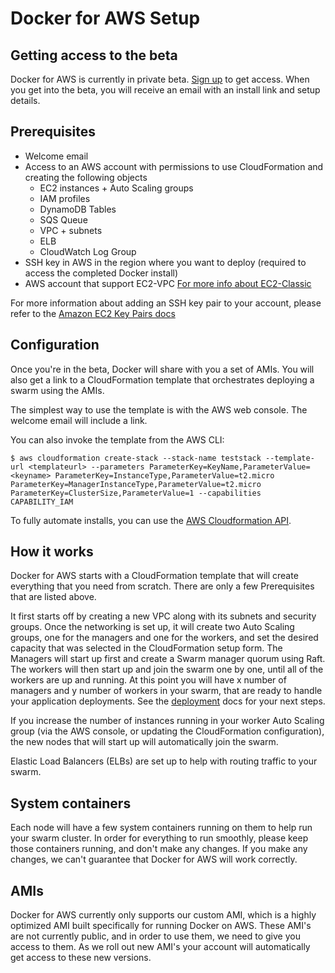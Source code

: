 <!--[metadata]>
+++
title = "Docker for AWS"
description = "Docker for AWS"
keywords = ["iaas, aws, azure"]
[menu.main]
identifier="docs-aws-index"
parent = "docs-aws"
name = "Setup & Prerequisites"
weight="100"
+++
<![end-metadata]-->

# Docker for AWS Setup

## Getting access to the beta

Docker for AWS is currently in private beta. [Sign up](https://beta.docker.com) to get access. When you get into the beta, you will receive an email with an install link and setup details.

## Prerequisites

- Welcome email
- Access to an AWS account with permissions to use CloudFormation and creating the following objects
    - EC2 instances + Auto Scaling groups
    - IAM profiles
    - DynamoDB Tables
    - SQS Queue
    - VPC + subnets
    - ELB
    - CloudWatch Log Group
- SSH key in AWS in the region where you want to deploy (required to access the completed Docker install)
- AWS account that support EC2-VPC [For more info about EC2-Classic](../faq/aws.md)

For more information about adding an SSH key pair to your account, please refer to the [Amazon EC2 Key Pairs docs](http://docs.aws.amazon.com/AWSEC2/latest/UserGuide/ec2-key-pairs.html)


## Configuration

Once you're in the beta, Docker will share with you a set of AMIs. You will also get a link to a CloudFormation template that orchestrates deploying a swarm using the AMIs.

The simplest way to use the template is with the AWS web console. The welcome email will include a link.

You can also invoke the template from the AWS CLI:

```
$ aws cloudformation create-stack --stack-name teststack --template-url <templateurl> --parameters ParameterKey=KeyName,ParameterValue=<keyname> ParameterKey=InstanceType,ParameterValue=t2.micro ParameterKey=ManagerInstanceType,ParameterValue=t2.micro ParameterKey=ClusterSize,ParameterValue=1 --capabilities CAPABILITY_IAM
```

To fully automate installs, you can use the [AWS Cloudformation API](http://docs.aws.amazon.com/AWSCloudFormation/latest/APIReference/Welcome.html).

## How it works
Docker for AWS starts with a CloudFormation template that will create everything that you need from scratch. There are only a few Prerequisites that are listed above.

It first starts off by creating a new VPC along with its subnets and security groups. Once the networking is set up, it will create two Auto Scaling groups, one for the managers and one for the workers, and set the desired capacity that was selected in the CloudFormation setup form. The Managers will start up first and create a Swarm manager quorum using Raft. The workers will then start up and join the swarm one by one, until all of the workers are up and running. At this point you will have x number of managers and y number of workers in your swarm, that are ready to handle your application deployments. See the [deployment](../deploy.md) docs for your next steps.

If you increase the number of instances running in your worker Auto Scaling group (via the AWS console, or updating the CloudFormation configuration), the new nodes that will start up will automatically join the swarm.

Elastic Load Balancers (ELBs) are set up to help with routing traffic to your swarm.

## System containers
Each node will have a few system containers running on them to help run your swarm cluster. In order for everything to run smoothly, please keep those containers running, and don't make any changes. If you make any changes, we can't guarantee that Docker for AWS will work correctly.

## AMIs
Docker for AWS currently only supports our custom AMI, which is a highly optimized AMI built specifically for running Docker on AWS. These AMI's are not currently public, and in order to use them, we need to give you access to them. As we roll out new AMI's your account will automatically get access to these new versions.

